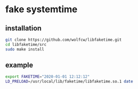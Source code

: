 # fake systemtime

## installation

```bash
git clone https://github.com/wolfcw/libfaketime.git
cd libfaketime/src
sudo make install
```

## example

```bash
export FAKETIME="2020-01-01 12:12:12"
LD_PRELOAD=/usr/local/lib/faketime/libfaketime.so.1 date
```
